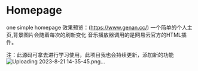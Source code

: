 # Homepage
one simple homepage
效果预览：(https://www.genan.cc/)
一个简单的个人主页,背景图片会随着每次的刷新变化
音乐播放器调用的是网易云官方的HTML插件。

注：此源码可拿去进行学习使用，此项目我也会持续更新，添加新的功能
![Uploading 2023-8-21 14-35-45.png…]()
